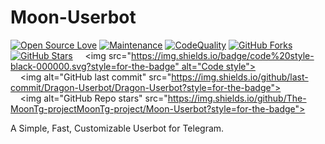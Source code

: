 # Moon-Userbot
[![Open Source Love](https://badges.frapsoft.com/os/v2/open-source.png?v=103)](https://github.com/The-MoonTg-project/Moon-Userbot) 
 [![Maintenance](https://img.shields.io/badge/Maintained%3F-Yes-green)](https://github.com/The-MoonTg-project/Moon-Userbot/graphs/commit-activity) 
 [![CodeQuality](https://img.shields.io/codacy/grade/a723cb464d5a4d25be3152b5d71de82d?color=blue&logo=codacy)](https://app.codacy.com/gh/The-MoonTg-project/Moon-Userbot/dashboard) 
 [![GitHub Forks](https://img.shields.io/github/forks/The-MoonTg-project/Moon-Userbot?&logo=github)](https://github.com/The-MoonTg-project/Moon-Userbot)
 [![GitHub Stars](https://img.shields.io/github/stars/The-MoonTg-project/Moon-Userbot?&logo=github)](https://github.com/The-MoonTg-project/Moon-Userbot/stargazers)
    <img src="https://img.shields.io/badge/code%20style-black-000000.svg?style=for-the-badge" alt="Code style"> 
     <img alt="GitHub last commit" src="https://img.shields.io/github/last-commit/Dragon-Userbot/Dragon-Userbot?style=for-the-badge"> 
     <img alt="GitHub Repo stars" src="https://img.shields.io/github/The-MoonTg-projectMoonTg-project/Moon-Userbot?style=for-the-badge"> 
 </p>
A Simple, Fast, Customizable Userbot for Telegram.
